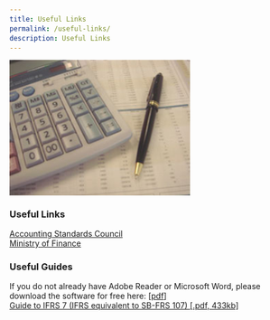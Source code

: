 ```yaml
---
title: Useful Links
permalink: /useful-links/
description: Useful Links
---
```

<img src="/images/Images/Default%20Source/Useful%20Links/img-fr.jpg" alt="img-fr" style="float:left;width:320px;">
<div style="float:right;">
	
### Useful Links
  
[Accounting Standards Council](http://www.asc.gov.sg/)  
[Ministry of Finance](http://www.mof.gov.sg/)  
  

### Useful Guides

If you do not already have Adobe Reader or Microsoft Word, please download the software for free here: \[[pdf](http://www.adobe.com/products/acrobat/readstep2.html)\]  
[Guide to IFRS 7 (IFRS equivalent to SB-FRS 107) [.pdf, 433kb]](/files/Docs/Default%20Source/Useful%20Links/ifrs7forcorporates.pdf)	
	</div>
	
